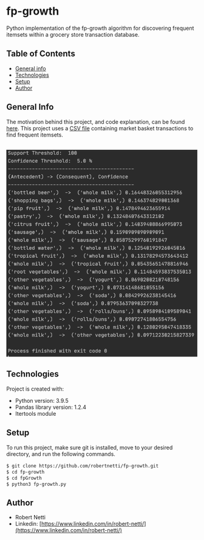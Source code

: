# fp-growth
Python implementation of the fp-growth algorithm for discovering frequent itemsets within a grocery store transaction database.

## Table of Contents
* [General info](#general-info)
* [Technologies](#technologies)
* [Setup](#setup)
* [Author](#author)

## General Info
The motivation behind this project, and code explanation, can be found [here](https://www-users.cs.umn.edu/~kumar001/dmbook/ch5_association_analysis.pdf). This project uses a [CSV file](https://raw.githubusercontent.com/robertnetti/fp-growth/main/fpGrowth/transactions.csv) containing market basket transactions to find frequent itemsets.<br /><br />

![Sample Output](./fpGrowth/sample-output.png)

## Technologies
Project is created with:
* Python version: 3.9.5
* Pandas library version: 1.2.4
* Itertools module

## Setup
To run this project, make sure git is installed, move to your desired directory, and run the following commands.

```
$ git clone https://github.com/robertnetti/fp-growth.git
$ cd fp-growth
$ cd fpGrowth
$ python3 fp-growth.py
```

## Author
* Robert Netti
* Linkedin: [https://www.linkedin.com/in/robert-netti/](https://www.linkedin.com/in/robert-netti/)

